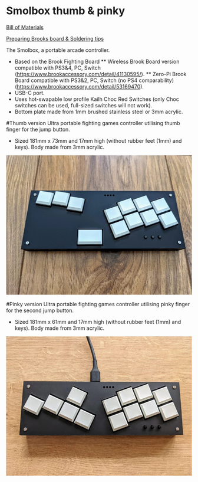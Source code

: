 # Smolbox thumb & pinky

[Bill of Materials](docs/BOM.md)

[Preparing Brooks board & Soldering tips](docs/brooks_prepare.md)

The Smolbox, a portable arcade controller.

* Based on the Brook Fighting Board 
** Wireless Brook Board version compatible with 
PS3&4, PC, Switch (https://www.brookaccessory.com/detail/41130595/). 
** Zero-Pi Brook Board compatible with 
PS3&2, PC, Switch (no PS4 comparability) (https://www.brookaccessory.com/detail/53169470).
* USB-C port.
* Uses hot-swapable low profile Kailh Choc Red Switches (only Choc switches can be used, full-sized switches will not work).
* Bottom plate made from 1mm brushed stainless steel or 3mm acrylic.


#Thumb version
Ultra portable fighting games controller utilising thumb finger for the jump button.
* Sized 181mm x 73mm and 17mm high (without rubber feet (1mm) and keys). Body made from 3mm acrylic.

![alt text](docs/thumb.jpg "Smolbox Thumb")

#Pinky version
Ultra portable fighting games controller utilising pinky finger for the second jump button.
* Sized 181mm x 61mm and 17mm high (without rubber feet (1mm) and keys). Body made from 3mm acrylic.

![alt text](docs/pinky.jpg "Smolbox Pinky")
